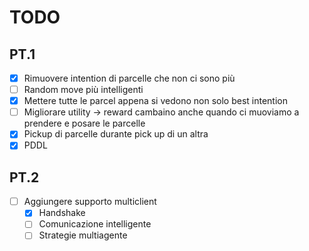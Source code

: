 # TODO
## PT.1
- [x] Rimuovere intention di parcelle che non ci sono più 
- [ ] Random move più intelligenti
- [x] Mettere tutte le parcel appena si vedono non solo best intention
- [ ] Migliorare utility -> reward cambaino anche quando ci muoviamo a prendere e posare le parcelle
- [x] Pickup di parcelle durante pick up di un altra
- [x] PDDL

## PT.2 
- [ ] Aggiungere supporto multiclient
  - [x] Handshake
  - [ ] Comunicazione intelligente
  - [ ] Strategie multiagente